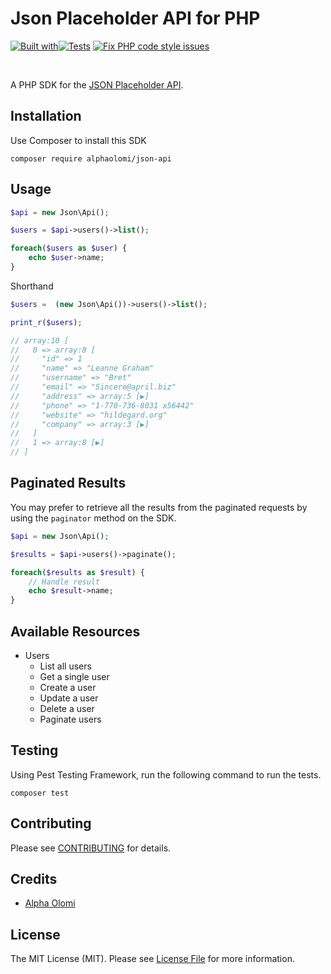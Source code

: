 # Json Placeholder API for PHP

[![Built with](https://img.shields.io/badge/built%20with-Saloon%20v2-blue)](https://github.com/sammyjo20/saloon)[![Tests](https://github.com/alphaolomi/json-placeholder/actions/workflows/tests.yml/badge.svg)](https://github.com/alphaolomi/json-placeholder/actions/workflows/tests.yml) [![Fix PHP code style issues](https://github.com/alphaolomi/json-placeholder/actions/workflows/fix-php-code-style-issues.yml/badge.svg)](https://github.com/alphaolomi/json-placeholder/actions/workflows/fix-php-code-style-issues.yml)

<br>

A PHP SDK for the [JSON Placeholder API](https://jsonplaceholder.typicode.com/).




## Installation

Use Composer to install this SDK

```
composer require alphaolomi/json-api
```

## Usage

```php
$api = new Json\Api();

$users = $api->users()->list();

foreach($users as $user) {
    echo $user->name;
}
```

Shorthand

```php
$users =  (new Json\Api())->users()->list();

print_r($users);

// array:10 [
//   0 => array:8 [
//     "id" => 1
//     "name" => "Leanne Graham"
//     "username" => "Bret"
//     "email" => "Sincere@april.biz"
//     "address" => array:5 [▶]
//     "phone" => "1-770-736-8031 x56442"
//     "website" => "hildegard.org"
//     "company" => array:3 [▶]
//   ]
//   1 => array:8 [▶]
// ]
```

## Paginated Results

You may prefer to retrieve all the results from the paginated requests by using the `paginator` method on the SDK.

```php
$api = new Json\Api();

$results = $api->users()->paginate();

foreach($results as $result) {
    // Handle result
    echo $result->name;
}
```


## Available Resources

- Users
    - List all users
    - Get a single user
    - Create a user
    - Update a user
    - Delete a user
    - Paginate users


## Testing

Using Pest Testing Framework, run the following command to run the tests.

```
composer test
```

## Contributing

Please see [CONTRIBUTING](CONTRIBUTING.md) for details.

## Credits

- [Alpha Olomi](https://github.com/alpaholomi) 

## License

The MIT License (MIT). Please see [License File](LICENSE.md) for more information.